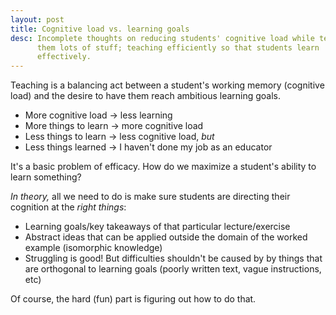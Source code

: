 ```yaml
---
layout: post
title: Cognitive load vs. learning goals
desc: Incomplete thoughts on reducing students' cognitive load while teaching
      them lots of stuff; teaching efficiently so that students learn
      effectively.
---
```


Teaching is a balancing act between a student's working memory
(cognitive load) and the desire to have them reach ambitious learning goals.

- More cognitive load → less learning
- More things to learn → more cognitive load
- Less things to learn → less cognitive load, *but*
- Less things learned → I haven't done my job as an educator

It's a basic problem of efficacy. How do we maximize a student's ability to
learn something?

*In theory,* all we need to do is make sure students are directing their
cognition at the *right things*:

- Learning goals/key takeaways of that particular lecture/exercise
- Abstract ideas that can be applied outside the domain of the worked example
  (isomorphic knowledge)
- Struggling is good! But difficulties shouldn't be caused by by things that
  are orthogonal to learning goals (poorly written text, vague instructions,
  etc)

Of course, the hard (fun) part is figuring out how to do that.
